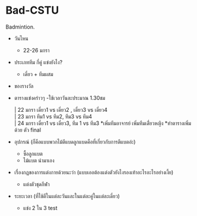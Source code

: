 # Bad-CSTU
Badmintion.
- วันไหน
    - 22-26 มกรา
- ประเภททีม กี่คู่ แข่งยังไง?
    - เดี่ยว + ทีมผสม
- ของรางวัล
- ตารางแข่งคร่าวๆ
    -ใช้เวลาวันละประมาณ 1.30ชม 
    
  | 22 มกรา      เดี่ยว1 vs เดี่ยว2 , เดี่ยว3 vs เดี่ยว4   
  | 23 มกรา      ทีม1 vs ทีม2, ทีม3 vs ทีม4   
  | 24 มกรา      เดี่ยว1 vs เดี่ยว3, ทีม 1 vs ทีม3
  *เพิ่มทีมอาจารย์ เพิ่มทีมเดี่่ยวหญิง
  *ทำตารางเพิ่มด้วย ตัว final
- อุปกรณ์ (ก็คือแบบพวกไม้ตีแบดลูกแบดคือที่เกี่ยวกับการตีแบตอ่ะ)
    - ซื้อลูกแบต
    - ไม้แบต นำมาเอง
- เรื่องกฎของการแต่งกายด้วยนะว่า (แบบเออต้องแต่งตัวยังไงรองเท้าอะไรอะไรอย่างเงี้ย)
    - แต่งตัวชุดกีฬา
- ระยะเวลา (ที่ใช้ตีในแต่ละวันและในแต่ละคู่ในแต่ละเดี่ยว)
    - แข่ง 2 ใน 3
test
